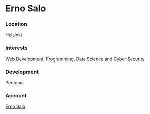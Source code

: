 # Erno Salo

### Location

Helsinki

### Interests

Web Development, Programming, Data Science and Cyber Security

### Development 

Personal

### Account

[Erno Salo](https://github.com/endormi)
